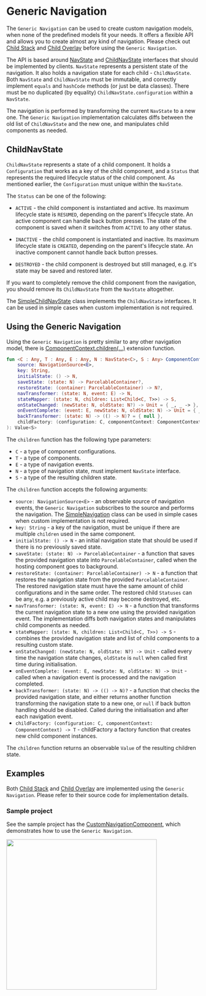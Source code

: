 # Generic Navigation

The `Generic Navigation` can be used to create custom navigation models, when none of the predefined models fit your needs. It offers a flexible API and allows you to create almost any kind of navigation. Please check out [Child Stack](../stack/overview.md) and [Child Overlay](../overlay/overview.md) before using the `Generic Navigation`.

The API is based around [NavState](https://github.com/arkivanov/Decompose/blob/master/decompose/src/commonMain/kotlin/com/arkivanov/decompose/router/children/NavState.kt) and [ChildNavState](https://github.com/arkivanov/Decompose/blob/master/decompose/src/commonMain/kotlin/com/arkivanov/decompose/router/children/ChildNavState.kt) interfaces that should be implemented by clients. `NavState` represents a persistent state of the navigation. It also holds a navigation state for each child - `ChildNavState`. Both `NavState` and `ChildNavState` must be immutable, and correctly implement `equals` and `hashCode` methods (or just be data classes). There must be no duplicated (by equality) `ChildNavState.configuration` within a `NavState`.

The navigation is performed by transforming the current `NavState` to a new one. The `Generic Navigation` implementation calculates diffs between the old list of `ChildNavState` and the new one, and manipulates child components as needed.

## ChildNavState

`ChildNavState` represents a state of a child component. It holds a `Configuration` that works as a key of the child component, and a `Status` that represents the required lifecycle status of the child component. As mentioned earlier, the `Configuration` must unique within the `NavState`.

The `Status` can be one of the following:

* `ACTIVE` - the child component is instantiated and active. Its maximum lifecycle state is `RESUMED`, depending on the parent's lifecycle state. An active component can handle back button presses. The state of the component is saved when it switches from `ACTIVE` to any other status.

* `INACTIVE` - the child component is instantiated and inactive. Its maximum lifecycle state is `CREATED`, depending on the parent's lifecycle state. An inactive component cannot handle back button presses.

* `DESTROYED` - the child component is destroyed but still managed, e.g. it's state may be saved and restored later.

If you want to completely remove the child component from the navigation, you should remove its `ChildNavState` from the `NavState` altogether.

The [SimpleChildNavState](https://github.com/arkivanov/Decompose/blob/master/decompose/src/commonMain/kotlin/com/arkivanov/decompose/router/children/SimpleChildNavState.kt) class implements the `ChildNavState` interfaces. It can be used in simple cases when custom implementation is not required.

## Using the Generic Navigation

Using the `Generic Navigation` is pretty similar to any other navigation model, there is [ComponentContext.children(...)](https://github.com/arkivanov/Decompose/blob/master/decompose/src/commonMain/kotlin/com/arkivanov/decompose/router/children/ChildrenFactory.kt) extension function.

```kotlin
fun <C : Any, T : Any, E : Any, N : NavState<C>, S : Any> ComponentContext.children(
    source: NavigationSource<E>,
    key: String,
    initialState: () -> N,
    saveState: (state: N) -> ParcelableContainer?,
    restoreState: (container: ParcelableContainer) -> N?,
    navTransformer: (state: N, event: E) -> N,
    stateMapper: (state: N, children: List<Child<C, T>>) -> S,
    onStateChanged: (newState: N, oldState: N?) -> Unit = { _, _ -> },
    onEventComplete: (event: E, newState: N, oldState: N) -> Unit = { _, _, _ -> },
    backTransformer: (state: N) -> (() -> N)? = { null },
    childFactory: (configuration: C, componentContext: ComponentContext) -> T,
): Value<S>
```

The `children` function has the following type parameters:

- `C` - a type of component configurations.
- `T` - a type of components.
- `E` - a type of navigation events.
- `N` - a type of navigation state, must implement `NavState` interface.
- `S` - a type of the resulting children state.

The `children` function accepts the following arguments:

- `source: NavigationSource<E>` - an observable source of navigation events, the `Generic Navigation` subscribes to the source and performs the navigation. The [SimpleNavigation](https://github.com/arkivanov/Decompose/blob/master/decompose/src/commonMain/kotlin/com/arkivanov/decompose/router/children/SimpleNavigation.kt) class can be used in simple cases when custom implementation is not required.
- `key: String` - a key of the navigation, must be unique if there are multiple `children` used in the same component.
- `initialState: () -> N` - an initial navigation state that should be used if there is no previously saved state.
- `saveState: (state: N) -> ParcelableContainer` - a function that saves the provided navigation state into `ParcelableContainer`, called when the hosting component goes to background.
- `restoreState: (container: ParcelableContainer) -> N` - a function that restores the navigation state from the provided `ParcelableContainer`. The restored navigation state must have the same amount of child configurations and in the same order. The restored child `Statuses` can be any, e.g. a previously active child may become destroyed, etc.
- `navTransformer: (state: N, event: E) -> N` - a function that transforms the current navigation state to a new one using the provided navigation event. The implementation diffs both navigation states and manipulates child components as needed.
- `stateMapper: (state: N, children: List<Child<C, T>>) -> S` - combines the provided navigation state and list of child components to a resulting custom state.
- `onStateChanged: (newState: N, oldState: N?) -> Unit` - called every time the navigation state changes, `oldState` is `null` when called first time during initialisation. 
- `onEventComplete: (event: E, newState: N, oldState: N) -> Unit` - called when a navigation event is processed and the navigation completed.
- `backTransformer: (state: N) -> (() -> N)?` - a function that checks the provided navigation state, and either returns another function transforming the navigation state to a new one, or `null` if back button handling should be disabled. Called during the initialisation and after each navigation event.
- `childFactory: (configuration: C, componentContext: ComponentContext) -> T` - childFactory a factory function that creates new child component instances.

The `children` function returns an observable `Value` of the resulting children state.

## Examples

Both [Child Stack](https://github.com/arkivanov/Decompose/blob/master/decompose/src/commonMain/kotlin/com/arkivanov/decompose/router/stack/ChildStackFactory.kt) and [Child Overlay](https://github.com/arkivanov/Decompose/blob/master/decompose/src/commonMain/kotlin/com/arkivanov/decompose/router/overlay/ChildOverlayFactory.kt) are implemented using the `Generic Navigation`. Please refer to their source code for implementation details.

### Sample project

See the sample project has the [CustomNavigationComponent](https://github.com/arkivanov/Decompose/blob/master/sample/shared/shared/src/commonMain/kotlin/com/arkivanov/sample/shared/customnavigation/DefaultCustomNavigationComponent.kt), which demonstrates how to use the `Generic Navigation`.

<img src="https://raw.githubusercontent.com/arkivanov/Decompose/master/docs/media/SampleCustomNavigationDesktop.gif" width="392">
